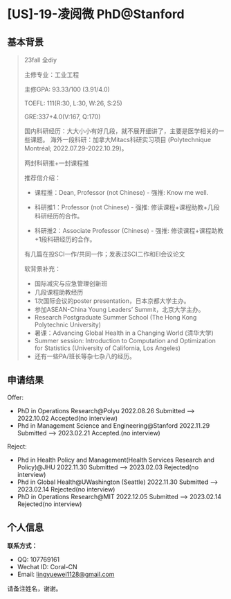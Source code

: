 # \[US\]-19-凌阅微 PhD@Stanford

## 基本背景

>23fall 全diy
>
>主修专业：工业工程
>
>主修GPA: 93.33/100 (3.91/4.0)
>
>TOEFL: 111(R:30, L:30, W:26, S:25)
>
>GRE:337+4.0(V:167, Q:170)
>
>国内科研经历：大大小小有好几段，就不展开细讲了，主要是医学相关的一些课题。 海外一段科研：加拿大Mitacs科研实习项目 (Polytechnique Montréal; 2022.07.29-2022.10.29)。
>
>两封科研推+一封课程推
>
>推荐信介绍：
>
>+ 课程推：Dean, Professor (not Chinese) - 强推: Know me well. 
>
>+ 科研推1：Professor (not Chinese) - 强推: 修读课程+课程助教+几段科研经历的合作。 
>+ 科研推2：Associate Professor (Chinese) - 强推: 修读课程+课程助教+1段科研经历的合作。
>
>有几篇在投SCI一作/共同一作；发表过SCI二作和EI会议论文
>
>软背景补充：
>
>+ 国际减灾与应急管理创新班
>+ 几段课程助教经历
>+ 1次国际会议的poster presentation，日本京都大学主办。
>+ 参加ASEAN-China Young Leaders’ Summit，北京大学主办。
>+  Research Postgraduate Summer School (The Hong Kong Polytechnic University)
>+ 暑课：Advancing Global Health in a Changing World (清华大学)
>+ Summer session: Introduction to Computation and Optimization for Statistics (University of California, Los Angeles)
>+ 还有一些PA/班长等杂七杂八的经历。

## 申请结果

Offer:

+ PhD in Operations Research@Polyu 2022.08.26 Submitted --> 2022.10.02 Accepted(no interview)
+ Phd in Management Science and Engineering@Stanford 2022.11.29 Submitted --> 2023.02.21 Accepted.(no interview)

Reject:

+ Phd in Health Policy and Management(Health Services Research and Policy)@JHU 2022.11.30 Submitted --> 2023.02.03 Rejected(no interview) 
+ Phd in Global Health@UWashington (Seattle) 2022.11.30 Submitted --> 2023.02.14 Rejected(no interview) 
+ PhD in Operations Research@MIT 2022.12.05 Submitted --> 2023.02.14 Rejected(no interview)

## 个人信息

**联系方式：**

+ QQ: 107769161 
+ Wechat ID: Coral-CN 
+ Email: lingyuewei1128@gmail.com

请备注姓名，谢谢。
